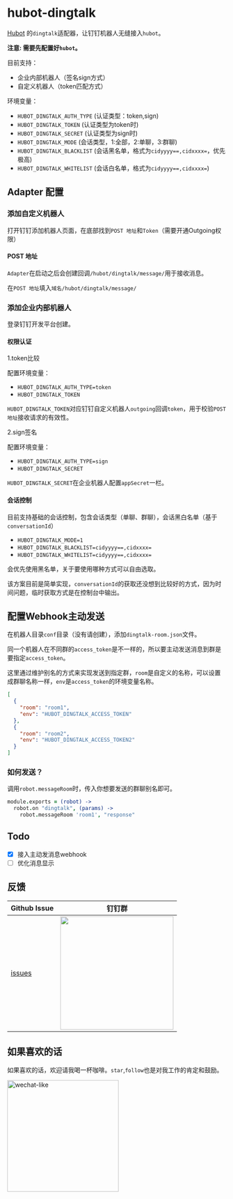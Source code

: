 # hubot-dingtalk

[Hubot](http://hubot.github.com/) 的`dingtalk`适配器，让钉钉机器人无缝接入`hubot`。

**注意: 需要先配置好`hubot`。**

目前支持：

- 企业内部机器人（签名sign方式）
- 自定义机器人（token匹配方式）

环境变量：

- `HUBOT_DINGTALK_AUTH_TYPE` (认证类型：token,sign)
- `HUBOT_DINGTALK_TOKEN` (认证类型为token时)
- `HUBOT_DINGTALK_SECRET` (认证类型为sign时)
- `HUBOT_DINGTALK_MODE` (会话类型，1:全部，2:单聊，3:群聊)
- `HUBOT_DINGTALK_BLACKLIST` (会话黑名单，格式为`cidyyyy==,cidxxxx=`，优先极高)
- `HUBOT_DINGTALK_WHITELIST` (会话白名单，格式为`cidyyyy==,cidxxxx=`)

## Adapter 配置

### 添加自定义机器人

打开钉钉添加机器人页面，在底部找到`POST 地址`和`Token`（需要开通Outgoing权限）

#### POST 地址

`Adapter`在启动之后会创建回调`/hubot/dingtalk/message/`用于接收消息。

在`POST 地址`填入`域名/hubot/dingtalk/message/`

### 添加企业内部机器人

登录钉钉开发平台创建。

#### 权限认证

1.token比较

配置环境变量：

- `HUBOT_DINGTALK_AUTH_TYPE=token`
- `HUBOT_DINGTALK_TOKEN`

`HUBOT_DINGTALK_TOKEN`对应钉钉自定义机器人`outgoing`回调`token`，用于校验`POST 地址`接收请求的有效性。


2.sign签名

配置环境变量：

- `HUBOT_DINGTALK_AUTH_TYPE=sign`
- `HUBOT_DINGTALK_SECRET`

`HUBOT_DINGTALK_SECRET`在企业机器人配置`appSecret`一栏。

#### 会话控制

目前支持基础的会话控制，包含会话类型（单聊、群聊），会话黑白名单（基于`conversationId`）

- `HUBOT_DINGTALK_MODE=1`
- `HUBOT_DINGTALK_BLACKLIST=cidyyyy==,cidxxxx=`
- `HUBOT_DINGTALK_WHITELIST=cidyyyy==,cidxxxx=`

会优先使用黑名单，关于要使用哪种方式可以自由选取。

该方案目前是简单实现，`conversationId`的获取还没想到比较好的方式，因为时间问题，临时获取方式是在控制台中输出。

## 配置Webhook主动发送

在机器人目录`conf`目录（没有请创建），添加`dingtalk-room.json`文件。

同一个机器人在不同群的`access_token`是不一样的，所以要主动发送消息到群是要指定`access_token`。

这里通过维护别名的方式来实现发送到指定群，`room`是自定义的名称，可以设置成群聊名称一样，`env`是`access_token`的环境变量名称。

```json
[
  {
    "room": "room1",
    "env": "HUBOT_DINGTALK_ACCESS_TOKEN"
  },
  {
    "room": "room2",
    "env": "HUBOT_DINGTALK_ACCESS_TOKEN2"
  }
]
```

### 如何发送？

调用`robot.messageRoom`时，传入你想要发送的群聊别名即可。

```coffeescript
module.exports = (robot) ->
  robot.on "dingtalk", (params) ->
    robot.messageRoom 'room1', "response"
```

## Todo

- [x] 接入主动发消息webhook
- [ ] 优化消息显示

## 反馈

| Github Issue | 钉钉群  |
| --- | --- |
| [issues](https://github.com/ineo6/hubot-dingtalk/issues) | <img src="https://cdn.jsdelivr.net/gh/ineo6/hubot-dingtalk/dingtalk-group.JPG" width="260" />  |

## 如果喜欢的话

如果喜欢的话，欢迎请我喝一杯咖啡。`star`,`follow`也是对我工作的肯定和鼓励。

<img src="https://cdn.jsdelivr.net/gh/ineo6/hubot-dingtalk/wechat-like.jpeg" alt="wechat-like" width=256 height=256 />
